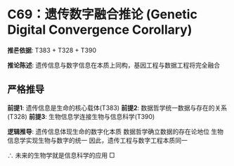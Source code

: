 # C69：遗传数字融合推论 (Genetic Digital Convergence Corollary)

**推론依据**: T383 + T328 + T390

**推论陈述**: 遗传信息与数字信息在本质上同构，基因工程与数据工程将完全融合

## 严格推导

**前提1**: 遗传信息是生命的核心载体(T383)
**前提2**: 数据哲学统一数据与存在的关系(T328)
**前提3**: 生物信息学连接生物与信息科学(T390)

**逻辑推导**:
遗传信息体现生命的数字化本质
数据哲学确立数据的存在论地位
生物信息学实现生物与数字的统一
因此，遗传工程与数字工程本质同一

∴ 未来的生物学就是信息科学的应用 □